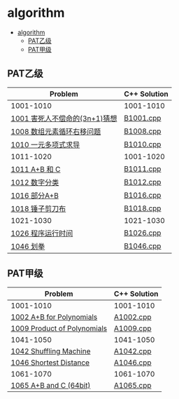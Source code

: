 
# algorithm
- [algorithm](#algorithm)
  - [PAT乙级](#pat乙级)
  - [PAT甲级](#pat甲级)
## PAT乙级

Problem|C++ Solution
--|--
1001-1010|1001-1010
[1001 害死人不偿命的(3n+1)猜想](https://pintia.cn/problem-sets/994805260223102976/exam/problems/994805325918486528)|[B1001.cpp](PAT/basic/1001-1010/cpp/B1001.cpp)
[1008 数组元素循环右移问题](https://pintia.cn/problem-sets/994805260223102976/exam/problems/994805316250615808)|[B1008.cpp](/PAT/basic/1001-1010/cpp/B1008.cpp)
[1010 一元多项式求导](https://pintia.cn/problem-sets/994805260223102976/exam/problems/994805313708867584)|[B1010.cpp](/PAT/basic/1001-1010/cpp/B1010.cpp)
1011-1020|1001-1020
[1011 A+B 和 C](https://pintia.cn/problem-sets/994805260223102976/exam/problems/994805312417021952)|[B1011.cpp](PAT/basic/1011-1020/cpp/B1011.cpp)
[1012 数字分类](https://pintia.cn/problem-sets/994805260223102976/exam/problems/994805311146147840)|[B1012.cpp](PAT/basic/1011-1020/cpp/B1012.cpp)
[1016 部分A+B](https://pintia.cn/problem-sets/994805260223102976/exam/problems/994805306310115328)|[B1016.cpp](PAT/basic/1001-1010/cpp/B1016.cpp)
[1018 锤子剪刀布](https://pintia.cn/problem-sets/994805260223102976/exam/problems/994805304020025344)|[B1018.cpp](PAT/basic/1011-1020/cpp/B1018.cpp)
1021-1030|1021-1030
[1026 程序运行时间](https://pintia.cn/problem-sets/994805260223102976/exam/problems/994805295203598336)|[B1026.cpp](PAT/basic/1021-1030/cpp/B1026.cpp)
[1046 划拳](https://pintia.cn/problem-sets/994805260223102976/exam/problems/994805277847568384)|[B1046.cpp](PAT/basic/1041-1050/cpp/B1046.cpp)



## PAT甲级
Problem|C++ Solution
--|--
1001-1010|1001-1010 
[1002 A+B for Polynomials](https://pintia.cn/problem-sets/994805342720868352/exam/problems/994805526272000000)|[A1002.cpp](PAT/advance/1001-1010/cpp/A1002.cpp)
[1009 Product of Polynomials](https://pintia.cn/problem-sets/994805342720868352/exam/problems/994805509540921344)|[A1009.cpp](PAT/advance/1001-1010/cpp/A1009.cpp)
1041-1050|1041-1050 
[1042 Shuffling Machine](https://pintia.cn/problem-sets/994805342720868352/exam/problems/994805442671132672)|[A1042.cpp](PAT/advance/1041-1050/cpp/A1042.cpp)
[1046 Shortest Distance](https://pintia.cn/problem-sets/994805342720868352/exam/problems/994805435700199424)|[A1046.cpp](PAT/advance/1041-1050/cpp/A1046.cpp)
1061-1070|1061-1070
[1065 A+B and C (64bit)](https://pintia.cn/problem-sets/994805342720868352/exam/problems/994805406352654336)|[A1065.cpp](PAT/advance/1061-1070/cpp/A1065.cpp)
